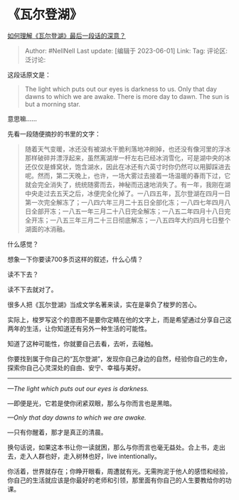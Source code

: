 # 《瓦尔登湖》
[如何理解《瓦尔登湖》最后一段话的深意？](https://www.zhihu.com/question/24966659/answer/3054140030)

> Author: #NellNell
> Last update: [编辑于 2023-06-01]
> Link:
> Tag:
> 评论区:
> 泛讨论:

这段话原文是：

> The light which puts out our eyes is darkness to us. Only that day dawns to which we are awake. There is more day to dawn. The sun is but a morning star.

意思嘛……

先看一段随便摘抄的书里的文字：

> 随着天气变暖，冰还没有被湖水干脆利落地冲刷掉，也还没有像河里的浮冰那样破碎并漂浮起来，虽然离湖岸一杆左右已经冰消雪化，可是湖中央的冰还仅仅是蜂窝状，饱含湖水，因此在冰还有六英寸时你仍然可以用脚踩进去呢。然而，第二天晚上，也许，一场大雾过去接着一场温暖的春雨下过，它就会完全消失了，统统随雾而去，神秘而迅速地消失了。有一年，我刚在湖中央走过去五天之后，冰便完全化掉了。一八四五年，瓦尔登湖在四月一日第一次完全解冻了；一八四六年三月二十五日全部化冻；一八四七年四月八日全部开冻；一八五一年三月二十八日完全解冻；一八五二年四月十八日完全开冻；一八五三年三月二十三日彻底解冻；一八五四年大约四月七日整个湖面的冰消融。

什么感觉？

想象一下你要读700多页这样的叙述，什么心情？

读不下去？

读不下去就对了。

很多人把《瓦尔登湖》当成文学名著来读，实在是辜负了梭罗的苦心。

实际上，梭罗写这个的意图不是要你定睛在他的文字上，而是希望通过分享自己这两年的生活，让你知道还有另外一种生活的可能性。

知道了这种可能性，你就要自己去看，去听，去碰触。

你要找到属于你自己的“瓦尔登湖”，发现你自己身边的自然，经验你自己的生命，探索你自己心灵深处的自由、安宁、幸福与美好。

--------------------

*—The light which puts out our eyes is darkness.*

—即便是光，它若是使你闭紧双眼，那么与你而言也是黑暗。

*—Only that day dawns to which we are awake.*

—只有你醒着，那才是真正的清晨。

换句话说，如果这本书让你一读就困，那么与你而言也毫无益处。合上书，走出去，走入人群也好，走入树林也好，live intentionally。

你活着，世界就存在；你睁开眼看，周遭就有光。无需拘泥于他人的感悟和经验，你自己的生活就应该是你最好的老师和引领，那里面有你自己的人生要教给你的功课。